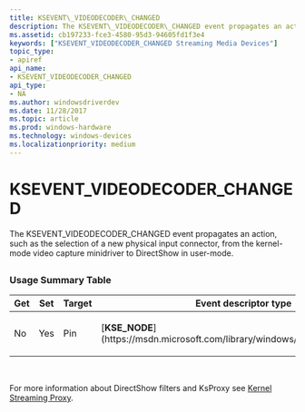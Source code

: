 ```yaml
---
title: KSEVENT\_VIDEODECODER\_CHANGED
description: The KSEVENT\_VIDEODECODER\_CHANGED event propagates an action, such as the selection of a new physical input connector, from the kernel-mode video capture minidriver to DirectShow in user-mode.
ms.assetid: cb197233-fce3-4580-95d3-94605fd1f3e4
keywords: ["KSEVENT_VIDEODECODER_CHANGED Streaming Media Devices"]
topic_type:
- apiref
api_name:
- KSEVENT_VIDEODECODER_CHANGED
api_type:
- NA
ms.author: windowsdriverdev
ms.date: 11/28/2017
ms.topic: article
ms.prod: windows-hardware
ms.technology: windows-devices
ms.localizationpriority: medium
---
```


# KSEVENT\_VIDEODECODER\_CHANGED


The KSEVENT\_VIDEODECODER\_CHANGED event propagates an action, such as the selection of a new physical input connector, from the kernel-mode video capture minidriver to DirectShow in user-mode.

## <span id="ddk_ksevent_videodecoder_changed_ks"></span><span id="DDK_KSEVENT_VIDEODECODER_CHANGED_KS"></span>


### <span id="usage_summary_table"></span><span id="USAGE_SUMMARY_TABLE"></span>Usage Summary Table

<table>
<colgroup>
<col width="20%" />
<col width="20%" />
<col width="20%" />
<col width="20%" />
<col width="20%" />
</colgroup>
<thead>
<tr class="header">
<th>Get</th>
<th>Set</th>
<th>Target</th>
<th>Event descriptor type</th>
<th>Event value type</th>
</tr>
</thead>
<tbody>
<tr class="odd">
<td><p>No</p></td>
<td><p>Yes</p></td>
<td><p>Pin</p></td>
<td><p>[<strong>KSE_NODE</strong>](https://msdn.microsoft.com/library/windows/hardware/ff561937)</p></td>
<td><p>[<strong>KSEVENTDATA</strong>](https://msdn.microsoft.com/library/windows/hardware/ff561750)</p></td>
</tr>
</tbody>
</table>

 

For more information about DirectShow filters and KsProxy see [Kernel Streaming Proxy](https://msdn.microsoft.com/library/windows/hardware/ff560877).

 

 





